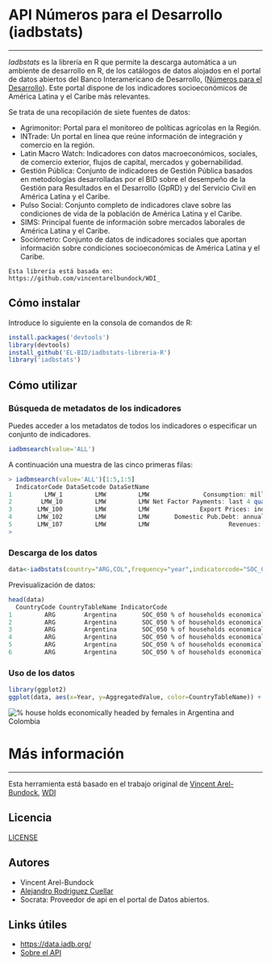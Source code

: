 # API Números para el Desarrollo (iadbstats)
---
*Iadbstats* es la librería en R que permite la descarga automática a un ambiente de desarrollo en R, de los catálogos de datos alojados en el portal de datos abiertos del Banco Interamericano de Desarrollo, ([Números para el Desarrollo](https://data.iadb.org/NumbersForDevelopment/NumbersForDevelopment)). Este portal dispone de los indicadores socioeconómicos de América Latina y el Caribe más relevantes.

Se trata de una recopilación de siete fuentes de datos:  
* Agrimonitor: Portal para el monitoreo de políticas agrícolas en la Región. 
* INTrade: Un portal en línea que reúne información de integración y comercio en la región. 
* Latin Macro Watch: Indicadores con datos macroeconómicos, sociales, de comercio exterior, flujos de capital, mercados y gobernabilidad. 
* Gestión Pública: Conjunto de indicadores de Gestión Pública basados en metodologías desarrolladas por el BID sobre el desempeño de la Gestión para Resultados en el Desarrollo (GpRD) y del Servicio Civil en América Latina y el Caribe. 
* Pulso Social: Conjunto completo de indicadores clave sobre las condiciones de vida de la población de América Latina y el Caribe. 
* SIMS: Principal fuente de información sobre mercados laborales de América Latina y el Caribe. 
* Sociómetro: Conjunto de datos de indicadores sociales que aportan información sobre condiciones socioeconómicas de América Latina y el Caribe.

```
Esta librería está basada en: https://github.com/vincentarelbundock/WDI_
```

## Cómo instalar
Introduce lo siguiente en la consola de comandos de R:
```r
install.packages('devtools')
library(devtools)
install_github('EL-BID/iadbstats-libreria-R')
library('iadbstats') 
```
## Cómo utilizar
### Búsqueda de metadatos de los indicadores

Puedes acceder a los metadatos de todos los indicadores o especificar un conjunto de indicadores.

```r
iadbmsearch(value='ALL')
```

A continuación una muestra de las cinco primeras filas: 

```r
> iadbmsearch(value='ALL')[1:5,1:5]
  IndicatorCode DataSetcode DataSetName                                    IndicatorName
1         LMW_1         LMW         LMW               Consumption: millions of US$, s.a.
2        LMW_10         LMW         LMW Net Factor Payments: last 4 quarters (US$ mill.)
3       LMW_100         LMW         LMW              Export Prices: index, end of period
4       LMW_102         LMW         LMW       Domestic Pub.Debt: annual avg. (US$ mill.)
5       LMW_107         LMW         LMW                      Revenues: (US$ mill.), s.a.
> 
```

### Descarga de los datos

```r
data<-iadbstats(country="ARG,COL",frequency="year",indicatorcode="SOC_050")
```
Previsualización de datos: 

```r
head(data)
  CountryCode CountryTableName IndicatorCode                                  IndicatorName      TopicName SubTopicName Year Quarter Month AggregationLevel AggregatedValue        UOM
1         ARG        Argentina       SOC_050 % of households economically headed by females Social Outlook Demographics 2003                           Year          35.263 PERCENT   
2         ARG        Argentina       SOC_050 % of households economically headed by females Social Outlook Demographics 1995                           Year          29.701 PERCENT   
3         ARG        Argentina       SOC_050 % of households economically headed by females Social Outlook Demographics 2011                           Year          37.323 PERCENT   
4         ARG        Argentina       SOC_050 % of households economically headed by females Social Outlook Demographics 1996                           Year          29.247 PERCENT   
5         ARG        Argentina       SOC_050 % of households economically headed by females Social Outlook Demographics 2009                           Year          36.596 PERCENT   
6         ARG        Argentina       SOC_050 % of households economically headed by females Social Outlook Demographics 2000                           Year          31.698 PERCENT 
```

### Uso de los datos

```r
library(ggplot2)
ggplot(data, aes(x=Year, y=AggregatedValue, color=CountryTableName)) + geom_point() +   xlab('Year') + ylab('% house holds economically headed by females')
```

![% house holds economically headed by females in Argentina and Colombia](https://cloud.githubusercontent.com/assets/9949001/24076430/b5c724ae-0c06-11e7-95cd-991aec265ef9.png)

# Más información
----
Esta herramienta está basado en el trabajo original de [Vincent Arel-Bundock](https://github.com/vincentarelbundock), [WDI](https://github.com/vincentarelbundock/WDI)

## Licencia
[LICENSE](https://github.com/EL-BID/Libreria-R-Numeros-para-el-Desarrollo/blob/master/Licencia/GPL-3)

## Autores
- Vincent Arel-Bundock
- [Alejandro Rodriguez Cuellar](https://github.com/arcuellar88)
- Socrata: Proveedor de api en el portal de Datos abiertos.

## Links útiles
- https://data.iadb.org/
- [Sobre el API](https://data.iadb.org/NumbersForDevelopment/NumbersForDevelopment)
